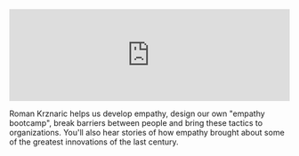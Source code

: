 <iframe width="100%" height="166" scrolling="no" frameborder="no" src="https://w.soundcloud.com/player/?url=https%3A//api.soundcloud.com/tracks/246456347&amp;auto_play=false&amp;hide_related=false&amp;hide_related=false&amp;show_comments=true&amp;show_user=true&amp;show_reposts=false"></iframe>

Roman Krznaric helps us develop empathy, design our own "empathy bootcamp", break barriers between people and bring these tactics to organizations. You'll also hear stories of how empathy brought about some of the greatest innovations of the last century.
